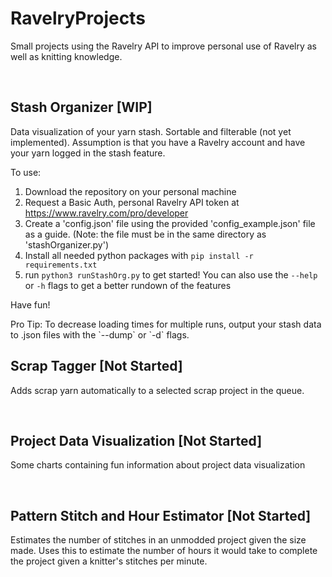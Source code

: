 # RavelryProjects
Small projects using the Ravelry API to improve personal use of Ravelry as well as knitting knowledge.

<br />

## Stash Organizer [WIP]
Data visualization of your yarn stash. Sortable and filterable (not yet implemented). Assumption is that you have a Ravelry account and have your yarn logged in the stash feature.<p><p>
To use:<p>
1. Download the repository on your personal machine
2. Request a Basic Auth, personal Ravelry API token at https://www.ravelry.com/pro/developer
3. Create a 'config.json' file using the provided 'config_example.json' file as a guide. (Note: the file must be in the same directory as 'stashOrganizer.py')
4. Install all needed python packages with `pip install -r requirements.txt`
5. run `python3 runStashOrg.py` to get started! You can also use the `--help` or `-h` flags to get a better rundown of the features
<p>Have fun!<p>
Pro Tip: To decrease loading times for multiple runs, output your stash data to .json files with the `--dump` or `-d` flags.

<br />

## Scrap Tagger [Not Started]
Adds scrap yarn automatically to a selected scrap project in the queue.

<br />

## Project Data Visualization [Not Started]
Some charts containing fun information about project data visualization

<br />

## Pattern Stitch and Hour Estimator [Not Started]
Estimates the number of stitches in an unmodded project given the size made. Uses this to estimate the number of hours it would take to complete the project given a knitter's stitches per minute. 